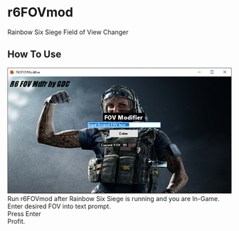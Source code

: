 # r6FOVmod
Rainbow Six Siege Field of View Changer
## How To Use
![UI](Capture.PNG?raw=true "User Interface") <br>
Run r6FOVmod after Rainbow Six Siege is running and you are In-Game. <br>
Enter desired FOV into text prompt. <br>
Press Enter <br>
Profit.
